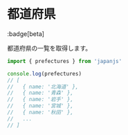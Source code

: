# 都道府県

:badge[beta]

都道府県の一覧を取得します。

```js
import { prefectures } from 'japanjs'

console.log(prefectures)
// [
//   { name: '北海道' },
//   { name: '青森' },
//   { name: '岩手' },
//   { name: '宮城' },
//   { name: '秋田' },
//   ...
// ]   
```